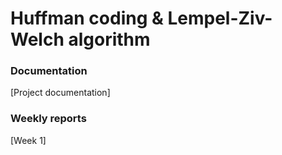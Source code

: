 # Huffman coding & Lempel-Ziv-Welch algorithm
### Documentation
[Project documentation]
### Weekly reports
[Week 1]
